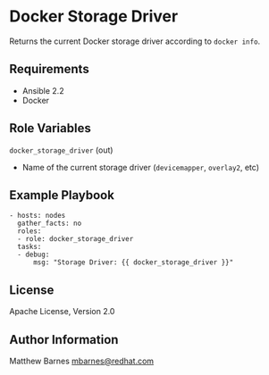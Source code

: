 Docker Storage Driver
=====================

Returns the current Docker storage driver according to `docker info`.

Requirements
------------

* Ansible 2.2
* Docker

Role Variables
--------------

`docker_storage_driver` (out)

* Name of the current storage driver (`devicemapper`, `overlay2`, etc)

Example Playbook
----------------

```
- hosts: nodes
  gather_facts: no
  roles:
  - role: docker_storage_driver
  tasks:
  - debug:
      msg: "Storage Driver: {{ docker_storage_driver }}"
```

License
-------

Apache License, Version 2.0

Author Information
------------------

Matthew Barnes <mbarnes@redhat.com>
